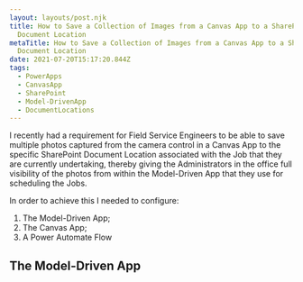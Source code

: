 ```yaml
---
layout: layouts/post.njk
title: How to Save a Collection of Images from a Canvas App to a SharePoint
  Document Location
metaTitle: How to Save a Collection of Images from a Canvas App to a SharePoint
  Document Location
date: 2021-07-20T15:17:20.844Z
tags:
  - PowerApps
  - CanvasApp
  - SharePoint
  - Model-DrivenApp
  - DocumentLocations
---
```

I recently had a requirement for Field Service Engineers to be able to save multiple photos captured from the camera control in a Canvas App to the specific SharePoint Document Location associated with the Job that they are currently undertaking, thereby giving the Administrators in the office full visibility of the photos from within the Model-Driven App that they use for scheduling the Jobs.

In order to achieve this I needed to configure:

1. The Model-Driven App;
1. The Canvas App;
1. A Power Automate Flow

## The Model-Driven App